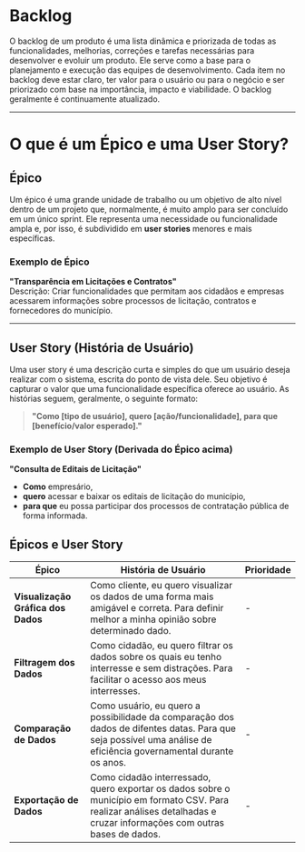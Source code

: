 # **Backlog**

O backlog de um produto é uma lista dinâmica e priorizada de todas as funcionalidades, melhorias, correções e tarefas necessárias para desenvolver e evoluir um produto. Ele serve como a base para o planejamento e execução das equipes de desenvolvimento. Cada item no backlog deve estar claro, ter valor para o usuário ou para o negócio e ser priorizado com base na importância, impacto e viabilidade. O backlog geralmente é continuamente atualizado.
<hr></hr>

# O que é um Épico e uma User Story?

## **Épico**

Um épico é uma grande unidade de trabalho ou um objetivo de alto nível dentro de um projeto que, normalmente, é muito amplo para ser concluído em um único sprint. Ele representa uma necessidade ou funcionalidade ampla e, por isso, é subdividido em **user stories** menores e mais específicas.  

### **Exemplo de Épico**

**"Transparência em Licitações e Contratos"**  
Descrição: Criar funcionalidades que permitam aos cidadãos e empresas acessarem informações sobre processos de licitação, contratos e fornecedores do município.  

---

## **User Story (História de Usuário)**  

Uma user story é uma descrição curta e simples do que um usuário deseja realizar com o sistema, escrita do ponto de vista dele. Seu objetivo é capturar o valor que uma funcionalidade específica oferece ao usuário. As histórias seguem, geralmente, o seguinte formato:  

> **"Como [tipo de usuário], quero [ação/funcionalidade], para que [benefício/valor esperado]."**

### **Exemplo de User Story (Derivada do Épico acima)**

**"Consulta de Editais de Licitação"**  

- **Como** empresário,  
- **quero** acessar e baixar os editais de licitação do município,  
- **para que** eu possa participar dos processos de contratação pública de forma informada.  

## Épicos e User Story

| **Épico**                    | **História de Usuário**                                                                                                          | **Prioridade**        |
|------------------------------|--------------------------------------------------------------------------------------------------------------------------|-----------------------|
| **Visualização Gráfica dos Dados**  | Como cliente, eu quero visualizar os dados de uma forma mais amigável e correta. Para definir melhor a minha opinião sobre determinado dado.                     | - |
| **Filtragem dos Dados**  | Como  cidadão, eu quero filtrar os dados sobre os quais eu tenho interresse e sem distrações. Para facilitar o acesso aos meus interresses.          | - |
| **Comparação de Dados**  | Como usuário, eu quero a possibilidade da comparação dos dados de difentes datas. Para que seja possível uma análise de eficiência governamental durante os anos. | - |
| **Exportação de Dados** | Como cidadão interressado, quero exportar os dados sobre o município em formato CSV. Para realizar análises detalhadas e cruzar informações com outras bases de dados. | - |
